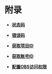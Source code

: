# 附录<a name="ocr_03_0048"></a>

-   **[状态码](状态码.md)**  

-   **[错误码](错误码.md)**  

-   **[获取项目ID](获取项目ID.md)**  

-   **[获取账号ID](获取账号ID.md)**  

-   **[配置OBS访问权限](配置OBS访问权限.md)**  


